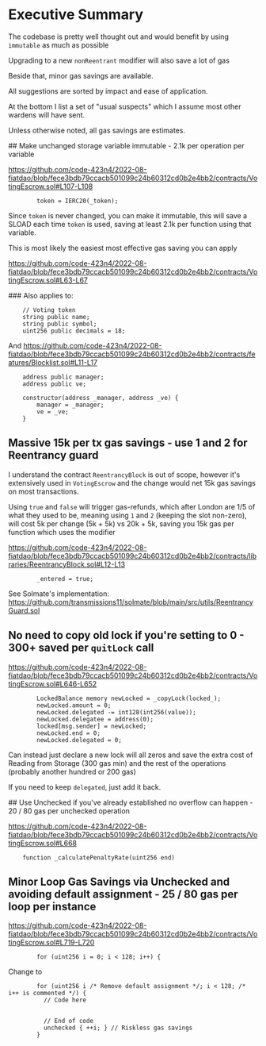 # Executive Summary

The codebase is pretty well thought out and would benefit by using `immutable` as much as possible

Upgrading to a new `nonReentrant` modifier will also save a lot of gas

Beside that, minor gas savings are available.

All suggestions are sorted by impact and ease of application.

At the bottom I list a set of "usual suspects" which I assume most other wardens will have sent.

Unless otherwise noted, all gas savings are estimates.

## Make unchanged storage variable immutable - 2.1k per operation per variable

https://github.com/code-423n4/2022-08-fiatdao/blob/fece3bdb79ccacb501099c24b60312cd0b2e4bb2/contracts/VotingEscrow.sol#L107-L108

```solidity
        token = IERC20(_token);

```

Since `token` is never changed, you can make it immutable, this will save a SLOAD each time `token` is used, saving at least 2.1k per function using that variable.

This is most likely the easiest most effective gas saving you can apply


https://github.com/code-423n4/2022-08-fiatdao/blob/fece3bdb79ccacb501099c24b60312cd0b2e4bb2/contracts/VotingEscrow.sol#L63-L67


### Also applies to:

```solidity
    // Voting token
    string public name;
    string public symbol;
    uint256 public decimals = 18;

```

And 
https://github.com/code-423n4/2022-08-fiatdao/blob/fece3bdb79ccacb501099c24b60312cd0b2e4bb2/contracts/features/Blocklist.sol#L11-L17

```solidity
    address public manager;
    address public ve;

    constructor(address _manager, address _ve) {
        manager = _manager;
        ve = _ve;
    }
```

## Massive 15k per tx gas savings - use 1 and 2 for Reentrancy guard

I understand the contract `ReentrancyBlock` is out of scope, however it's extensively used in `VotingEscrow` and the change would net 15k gas savings on most transactions.

Using `true` and `false` will trigger gas-refunds, which after London are 1/5 of what they used to be, meaning using `1` and `2` (keeping the slot non-zero), will cost 5k per change (5k + 5k) vs 20k + 5k, saving you 15k gas per function which uses the modifier

https://github.com/code-423n4/2022-08-fiatdao/blob/fece3bdb79ccacb501099c24b60312cd0b2e4bb2/contracts/libraries/ReentrancyBlock.sol#L12-L13

```solidity
        _entered = true;

```

See Solmate's implementation:
https://github.com/transmissions11/solmate/blob/main/src/utils/ReentrancyGuard.sol

## No need to copy old lock if you're setting to 0 - 300+ saved per `quitLock` call
https://github.com/code-423n4/2022-08-fiatdao/blob/fece3bdb79ccacb501099c24b60312cd0b2e4bb2/contracts/VotingEscrow.sol#L646-L652

```solidity
        LockedBalance memory newLocked = _copyLock(locked_);
        newLocked.amount = 0;
        newLocked.delegated -= int128(int256(value));
        newLocked.delegatee = address(0);
        locked[msg.sender] = newLocked;
        newLocked.end = 0;
        newLocked.delegated = 0;
```

Can instead just declare a new lock will all zeros and save the extra cost of Reading from Storage (300 gas min) and the rest of the operations (probably another hundred or 200 gas)

If you need to keep `delegated`, just add it back.

## Use Unchecked if you've already established no overflow can happen - 20 / 80 gas per unchecked operation

https://github.com/code-423n4/2022-08-fiatdao/blob/fece3bdb79ccacb501099c24b60312cd0b2e4bb2/contracts/VotingEscrow.sol#L668

```solidity
    function _calculatePenaltyRate(uint256 end)

```


## Minor Loop Gas Savings via Unchecked and avoiding default assignment - 25 / 80 gas per loop per instance

https://github.com/code-423n4/2022-08-fiatdao/blob/fece3bdb79ccacb501099c24b60312cd0b2e4bb2/contracts/VotingEscrow.sol#L719-L720

```solidity
        for (uint256 i = 0; i < 128; i++) {

```

Change to

```solidity
        for (uint256 i /* Remove default assignment */; i < 128; /* i++ is commented */) {
          // Code here


          // End of code
          unchecked { ++i; } // Riskless gas savings
        }

```
